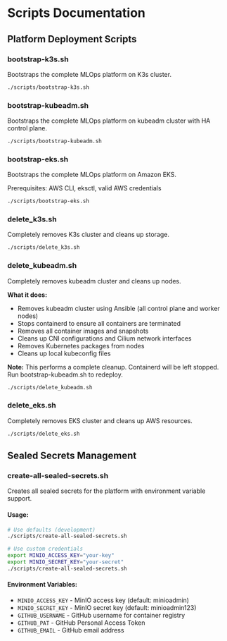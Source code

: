 # Scripts Documentation

## Platform Deployment Scripts

### bootstrap-k3s.sh
Bootstraps the complete MLOps platform on K3s cluster.

```bash
./scripts/bootstrap-k3s.sh
```

### bootstrap-kubeadm.sh  
Bootstraps the complete MLOps platform on kubeadm cluster with HA control plane.

```bash
./scripts/bootstrap-kubeadm.sh
```

### bootstrap-eks.sh
Bootstraps the complete MLOps platform on Amazon EKS.

Prerequisites: AWS CLI, eksctl, valid AWS credentials

```bash
./scripts/bootstrap-eks.sh
```

### delete_k3s.sh
Completely removes K3s cluster and cleans up storage.

```bash
./scripts/delete_k3s.sh
```

### delete_kubeadm.sh
Completely removes kubeadm cluster and cleans up nodes.

**What it does:**
- Removes kubeadm cluster using Ansible (all control plane and worker nodes)
- Stops containerd to ensure all containers are terminated
- Removes all container images and snapshots
- Cleans up CNI configurations and Cilium network interfaces
- Removes Kubernetes packages from nodes
- Cleans up local kubeconfig files

**Note:** This performs a complete cleanup. Containerd will be left stopped.
Run bootstrap-kubeadm.sh to redeploy.

```bash
./scripts/delete_kubeadm.sh
```

### delete_eks.sh
Completely removes EKS cluster and cleans up AWS resources.

```bash
./scripts/delete_eks.sh
```

## Sealed Secrets Management

### create-all-sealed-secrets.sh
Creates all sealed secrets for the platform with environment variable support.

#### Usage:
```bash
# Use defaults (development)
./scripts/create-all-sealed-secrets.sh

# Use custom credentials
export MINIO_ACCESS_KEY="your-key"
export MINIO_SECRET_KEY="your-secret"
./scripts/create-all-sealed-secrets.sh
```

#### Environment Variables:
- `MINIO_ACCESS_KEY` - MinIO access key (default: minioadmin)
- `MINIO_SECRET_KEY` - MinIO secret key (default: minioadmin123)
- `GITHUB_USERNAME` - GitHub username for container registry
- `GITHUB_PAT` - GitHub Personal Access Token
- `GITHUB_EMAIL` - GitHub email address
